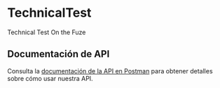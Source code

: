 # TechnicalTest
Technical Test On the Fuze


## Documentación de API
Consulta la [documentación de la API en Postman]([enlace_a_tu_documentacion](https://documenter.getpostman.com/view/33327097/2sA2xcauwq)) para obtener detalles sobre cómo usar nuestra API.
